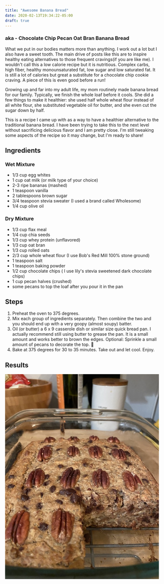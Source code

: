 ```yaml
---
title: "Awesome Banana Bread"
date: 2020-02-13T19:34:22-05:00
draft: true
---
```


### aka - Chocolate Chip Pecan Oat Bran Banana Bread

What we put in our bodies matters more than anything. I work out a lot but I also have a sweet tooth. The main drive of posts like this are to inspire healthy eating alternatives to those frequent cravings(if you are like me). I wouldn't call this a low calorie recipe but it is nutritious. Complex carbs, high fiber, healthy monounsaturated fat, low sugar and low saturated fat. It is still a lot of calories but great a substitute for a chocolate chip cookie craving. A piece of this is even good before a run!

Growing up and far into my adult life, my mom routinely made banana bread for our family. Typically, we finish the whole loaf before it cools. She did a few things to make it healthier: she used half whole wheat flour instead of all white flour, she substituted vegetable oil for butter, and she even cut the sugar down by half.

This is a recipe I came up with as a way to have a healthier alternative to the traditional banana bread. I have been trying to take this to the next level without sacrificing delicious flavor and I am pretty close. I'm still tweaking some aspects of the recipe so it may change, but I'm ready to share!

## Ingredients

### Wet Mixture
* 1/3 cup egg whites
* 1 cup oat milk (or milk type of your choice)
* 2-3 ripe bananas (mashed)
* 1 teaspoon vanilla
* 2 tablespoons brown sugar
* 3/4 teaspoon stevia sweater (I used a brand called Wholesome)
* 1/4 cup olive oil

### Dry Mixture
* 1/3 cup flax meal
* 1/4 cup chia seeds
* 1/3 cup whey protein (unflavored)
* 1/3 cup oat bran
* 1/3 cup rolled oats
* 2/3 cup whole wheat flour (I use Bob's Red Mill 100% stone ground)
* 1 teaspoon salt
* 1 teaspoon baking powder
* 1/2 cup chocolate chips ( I use lily's stevia sweetened dark chocolate chips)
* 1 cup pecan halves (crushed)
* some pecans to top the loaf after you pour it in the pan

## Steps

1. Preheat the oven to 375 degrees.
2. Mix each group of ingredients separately. Then combine the two and you should end up with a very goopy (almost soupy) batter.
3. Oil (or butter) a 6 x 9 casserole dish or similar size quick bread pan. I actually recommend still using butter to grease the pan. It is a small amount and works better to brown the edges. Optional: Sprinkle a small amount of pecans to decorate the top. 🌚
4. Bake at 375 degrees for 30 to 35 minutes. Take out and let cool. Enjoy.

## Results

![awesome banana bread](/banana_bread.jpg)